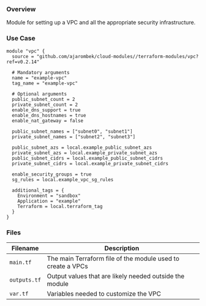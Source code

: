 ### Overview

Module for setting up a VPC and all the appropriate security infrastructure.

### Use Case

```hcl-terraform
module "vpc" {
  source = "github.com/ajarombek/cloud-modules//terraform-modules/vpc?ref=v0.2.14"

  # Mandatory arguments
  name = "example-vpc"
  tag_name = "example-vpc"

  # Optional arguments
  public_subnet_count = 2
  private_subnet_count = 2
  enable_dns_support = true
  enable_dns_hostnames = true
  enable_nat_gateway = false

  public_subnet_names = ["subnet0", "subnet1"]
  private_subnet_names = ["subnet2", "subnet3"]

  public_subnet_azs = local.example_public_subnet_azs
  private_subnet_azs = local.example_private_subnet_azs
  public_subnet_cidrs = local.example_public_subnet_cidrs
  private_subnet_cidrs = local.example_private_subnet_cidrs

  enable_security_groups = true
  sg_rules = local.example_vpc_sg_rules
  
  additional_tags = {
    Environment = "sandbox"
    Application = "example"
    Terraform = local.terraform_tag
  }
}
```

### Files

| Filename                 | Description                                                                 |
|--------------------------|-----------------------------------------------------------------------------|
| `main.tf`                | The main Terraform file of the module used to create a VPCs                 |
| `outputs.tf`             | Output values that are likely needed outside the module                     |
| `var.tf`                 | Variables needed to customize the VPC                                       |